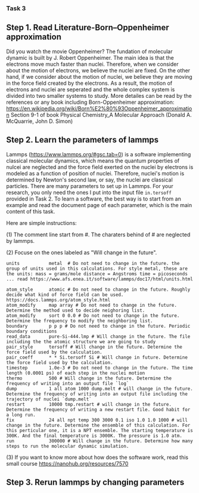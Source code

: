 ### Task 3
## Step 1. Read Literature-Born–Oppenheimer approximation
Did you watch the movie Oppenheimer? The fundation of molecular dynamic is built by J. Robert Oppenheimer. The main idea is that the electrons move much faster than nuclei. Therefore, when we consider about the motion of electrons, we believe the nuclei are fixed. On the other hand, if we consider about the motion of nuclei, we believe they are moving in the force field created by the electrons. As a result, the motion of electrons and nuclei are seperated and the whole complex system is divided into two smaller systems to study. More detailes can be read by the references or any book including Born-Oppenheimer approximation:
https://en.wikipedia.org/wiki/Born%E2%80%93Oppenheimer_approximation
Section 9-1 of book Physical Chemistry_A Molecular Approach (Donald A. McQuarrie, John D. Simon)

## Step 2. Learn the parameters of lammps
Lammps (https://www.lammps.org/#gsc.tab=0) is a software implementing classical molecular dynamics, which means the quantum properties of nulcei are neglected and the force field exerted on the nuclei by electrons is modeled as a function of position of nuclei. Therefore, nuclei's motion is determined by Newton's second law, or say, the nuclei are classical particles. There are many parameters to set up in Lammps. For your research, you only need the ones I put into the input file `in.tersoff` provided in Task 2. To learn a software, the best way is to start from an example and read the document page of each parameter, which is the main content of this task.

Here are simple instructions:

(1) The comment line start from #. The charaters behind of # are neglected by lammps.

(2) Focuse on the ones labeled as "Will change in the future".
```
units           metal  # Do not need to change in the future. the group of units used in this calculations. For style metal, these are the units: mass = grams/mole distance = Angstroms time = picoseconds ... read https://www.afs.enea.it/software/lammps/doc17/html/units.html

atom_style      atomic # Do not need to change in the future. Roughly decide what kind of force field can be used. https://docs.lammps.org/atom_style.html
atom_modify     map array # Do not need to change in the future. Determine the method used to decide neighoring list.
atom_modify     sort 0 0.0 # Do not need to change in the future. Determine the frequency to modify the neighboring list.
boundary        p p p # Do not need to change in the future. Periodic boundary conditions
read_data       pure-Si-444.lmp # Will change in the future. The file including the the atomic structure we are going to study
pair_style      tersoff # Will change in the future. Determine the force field used by the calculation. 
pair_coeff      * * Si.tersoff Si # Will change in future. Determine the force field used by the calculation.
timestep        1.0e-3 # Do not need to change in the future. The time length (0.0001 ps) of each step in the nuclei motion
thermo          500 # Will change in the future. Determine the frequency of writing into an output file `log`
dump            1 all atom 1000 dump.melt # will change in the future. Determine the frequency of writing into an output file including the trajectory of nuclei `dump.melt`
restart         10000 tmp.restart # will change in the future. Determine the frequency of writing a new restart file. Good habit for a long run.
fix             24 all npt temp 300 3000 0.1 iso 1.0 1.0 1000 # will change in the future. Determine the ensemble of this calculation. For this perticular one, it is a NPT ensemble. The starting temperature is 300K. And the final temperature is 3000K. The pressure is 1.0 atm.
run             300000 # Will change in the future. Determine how many steps to run the molecular dynamic simulation.
```
(3) If you want to know more about how does the software work, read this small course
https://nanohub.org/resources/7570

## Step 3. Rerun lammps by changing parameters
